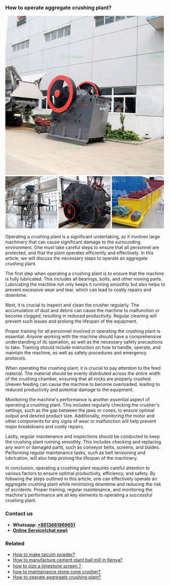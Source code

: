 <h3>How to operate aggregate crushing plant?</h3><img src='1701745363.jpg' alt=''><p>Operating a crushing plant is a significant undertaking, as it involves large machinery that can cause significant damage to the surrounding environment. One must take careful steps to ensure that all personnel are protected, and that the plant operates efficiently and effectively. In this article, we will discuss the necessary steps to operate an aggregate crushing plant.</p><p>The first step when operating a crushing plant is to ensure that the machine is fully lubricated. This includes all bearings, bolts, and other moving parts. Lubricating the machine not only keeps it running smoothly but also helps to prevent excessive wear and tear, which can lead to costly repairs and downtime.</p><p>Next, it is crucial to inspect and clean the crusher regularly. The accumulation of dust and debris can cause the machine to malfunction or become clogged, resulting in reduced productivity. Regular cleaning will prevent such issues and prolong the lifespan of the equipment.</p><p>Proper training for all personnel involved in operating the crushing plant is essential. Anyone working with the machine should have a comprehensive understanding of its operation, as well as the necessary safety precautions to take. Training should include instruction on how to handle, operate, and maintain the machine, as well as safety procedures and emergency protocols.</p><p>When operating the crushing plant, it is crucial to pay attention to the feed material. The material should be evenly distributed across the entire width of the crushing chamber, ensuring that all rocks are properly crushed. Uneven feeding can cause the machine to become overloaded, leading to reduced productivity and potential damage to the equipment.</p><p>Monitoring the machine's performance is another essential aspect of operating a crushing plant. This includes regularly checking the crusher's settings, such as the gap between the jaws or cones, to ensure optimal output and desired product size. Additionally, monitoring the motor and other components for any signs of wear or malfunction will help prevent major breakdowns and costly repairs.</p><p>Lastly, regular maintenance and inspections should be conducted to keep the crushing plant running smoothly. This includes checking and replacing any worn or damaged parts, such as conveyor belts, screens, and blades. Performing regular maintenance tasks, such as belt tensioning and lubrication, will also help prolong the lifespan of the machinery.</p><p>In conclusion, operating a crushing plant requires careful attention to various factors to ensure optimal productivity, efficiency, and safety. By following the steps outlined in this article, one can effectively operate an aggregate crushing plant while minimizing downtime and reducing the risk of accidents. Proper training, regular maintenance, and monitoring the machine's performance are all key elements to operating a successful crushing plant.</p><h3>Contact us</h3><ul><li><strong>Whatsapp:&nbsp;<a href="https://wa.me/8613661969651">+8613661969651</a></strong></li><li><a href="https://swt.shibang-china.com/?git&amp;zhl&amp;How to operate aggregate crushing plant"><strong>Online Service(chat now)</strong></a></li></ul><h3>Related</h3><ul><li><a href='How to make talcum powder.md'>How to make talcum powder?</a></li><li><a href='How to manufacture cement plant ball mill in Kenya.md'>How to manufacture cement plant ball mill in Kenya?</a></li><li><a href='how to size a limestone screen？.md'>how to size a limestone screen？</a></li><li><a href='how to maintainance stone cone crusher.md'>how to maintainance stone cone crusher?</a></li><li><a href='How to operate aggregate crushing plant.md'>How to operate aggregate crushing plant?</a></li></ul>